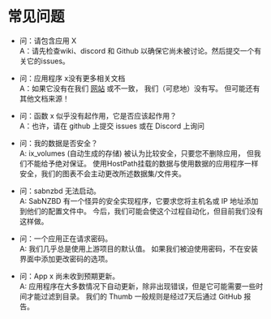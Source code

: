 # 常见问题

- 问：请包含应用 X<br /> A：请先检查wiki、discord 和 Github 以确保它尚未被讨论。然后提交一个有关它的issues。

- 问：应用程序 x没有更多相关文档<br /> A：如果它没有在我们 [网站](https://truecharts.org) 或不一致， 我们（可悲地）没有写。 但可能还有其他文档来源！

- 问：函数 x 似乎没有起作用，它是否应该起作用？<br /> A：也许，请在 github 上提交 issues 或在 Discord 上询问

- 问：我的数据是否安全？<br /> A: ix_volumes (自动生成的存储) 被认为比较安全，只要您不删除应用， 但我们不能给予绝对保证。 使用HostPath挂载的数据与使用数据的应用程序一样安全，我们的图表不会主动更改所述数据集/文件夹。

- 问：sabnzbd 无法启动。<br /> A: SabNZBD 有一个怪异的安全实现程序，它要求您将主机名或 IP 地址添加到他们的配置文件中。 今后，我们可能会使这个过程自动化，但目前我们没有这样做。

- 问：一个应用正在请求密码。<br /> A: 我们几乎总是使用上游项目的默认值。 如果我们被迫使用密码，不在安装界面中添加更改密码的选项。

- 问：App x 尚未收到预期更新。<br /> A: 应用程序在大多数情况下自动更新，除非出现错误，但是它可能需要一些时间才能过滤到目录。 我们的 Thumb 一般规则是经过7天后通过 GitHub 报告。
